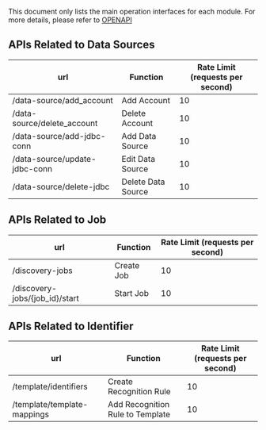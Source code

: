 This document only lists the main operation interfaces for each module. For more details, please refer to [OPENAPI](../openapi.json)

## APIs Related to Data Sources
| url | Function | Rate Limit (requests per second) |
|--------------------|-------------------|-------|
| /data-source/add_account | Add Account | 10 |
| /data-source/delete_account | Delete Account | 10 |
| /data-source/add-jdbc-conn | Add Data Source | 10 |
| /data-source/update-jdbc-conn | Edit Data Source | 10 |
| /data-source/delete-jdbc | Delete Data Source | 10 |


## APIs Related to Job
| url | Function | Rate Limit (requests per second) |
|--------------------|-------------------|-------|
| /discovery-jobs | Create Job | 10 |
| /discovery-jobs/{job_id}/start | Start Job | 10 |

## APIs Related to Identifier
| url | Function | Rate Limit (requests per second) |
|--------------------|-------------------|-------|
| /template/identifiers | Create Recognition Rule | 10 |
| /template/template-mappings | Add Recognition Rule to Template | 10 |